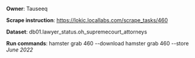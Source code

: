 **Owner**: Tauseeq

**Scrape instruction**: https://lokic.locallabs.com/scrape_tasks/460

**Dataset**: db01.lawyer_status.oh_supremecourt_attorneys

**Run commands**: hamster grab 460 --download
                  hamster grab 460 --store
_June 2022_
